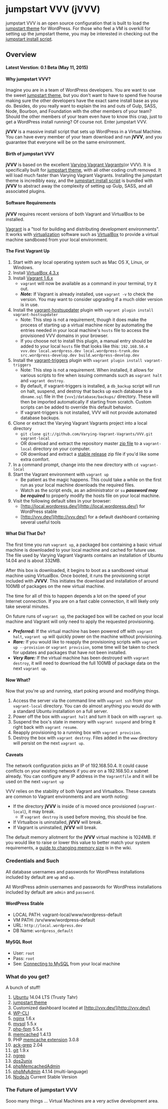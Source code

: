 # jumpstart VVV (jVVV)

jumpstart VVV is an open source configuration that is built to load the [jumpstart theme](https://github.com/elimc/jumpstart) for WordPress. For those who feel a VM is overkill for setting up the jumpstart theme, you may be interested in checking out the [jumpstart install script](https://github.com/elimc/jumpstart-install-script).

## Overview
#### Latest Verstion: **0.1 Beta** (May 11, 2015)

#### Why jumpstart VVV?

Imagine you are in a team of WordPress developers. You are want to use the sweet [jumpstart theme](https://github.com/elimc/jumpstart), but you don't want to have to spend five hourse making sure the other developers have the exact same install base as you do. Besides, do you really want to explain the ins and outs of Gulp, SASS, Node, Bourbon, and Foundation with the other members of your team? Should the other members of your team even have to know this crap, just to get a WordPress install running? Of course not. Enter jumpstart VVV.

**jVVV** is a massive install script that sets up WordPress in a Virtual Machine. You can have every member of your team download and run **jVVV**, and you guarantee that everyone will be on the same environment.

#### Birth of jumpstart VVV

**jVVV** is based on the excellent [Varying Vagrant Vagrants](https://github.com/Varying-Vagrant-Vagrants/VVV)(or VVV). It is specifically built for [jumpstart theme](https://github.com/elimc/jumpstart), with all other coding cruft removed. It will load much faster than Varying Vagrant Vagrants. Installing the jumpstart theme is incredibly easy, and the [jumpstart install script](https://github.com/elimc/jumpstart-install-script) is bundled with **jVVV** to abstract away the complexity of setting up Gulp, SASS, and all associated plugins.

#### Software Requirements

**jVVV** requires recent versions of both Vagrant and VirtualBox to be installed.

[Vagrant](http://www.vagrantup.com) is a "tool for building and distributing development environments". It works with [virtualization](https://en.wikipedia.org/wiki/X86_virtualization) software such as [VirtualBox](https://www.virtualbox.org/) to provide a virtual machine sandboxed from your local environment.

#### The First Vagrant Up

1. Start with any local operating system such as Mac OS X, Linux, or Windows.
1. Install [VirtualBox 4.3.x](https://www.virtualbox.org/wiki/Downloads)
1. Install [Vagrant 1.6.x](http://www.vagrantup.com/downloads.html)
    * `vagrant` will now be available as a command in your terminal, try it out.
    * ***Note:*** If Vagrant is already installed, use `vagrant -v` to check the version. You may want to consider upgrading if a much older version is in use.
1. Install the [vagrant-hostsupdater](https://github.com/cogitatio/vagrant-hostsupdater) plugin with `vagrant plugin install vagrant-hostsupdater`
    * Note: This step is not a requirement, though it does make the process of starting up a virtual machine nicer by automating the entries needed in your local machine's `hosts` file to access the provisioned VVV domains in your browser.
    * If you choose not to install this plugin, a manual entry should be added to your local `hosts` file that looks like this: `192.168.50.4  vvv.dev local.wordpress.dev local.wordpress-trunk.dev src.wordpress-develop.dev build.wordpress-develop.dev`
1. Install the [vagrant-triggers](https://github.com/emyl/vagrant-triggers) plugin with `vagrant plugin install vagrant-triggers`
    * Note: This step is not a requirement. When installed, it allows for various scripts to fire when issuing commands such as `vagrant halt` and `vagrant destroy`.
    * By default, if vagrant-triggers is installed, a `db_backup` script will run on halt, suspend, and destroy that backs up each database to a `dbname.sql` file in the `{vvv}/database/backups/` directory. These will then be imported automatically if starting from scratch. Custom scripts can be added to override this default behavior.
    * If vagrant-triggers is not installed, VVV will not provide automated database backups.
1. Clone or extract the Varying Vagrant Vagrants project into a local directory
    * `git clone git://github.com/Varying-Vagrant-Vagrants/VVV.git vagrant-local`
    * OR download and extract the repository master [zip file](https://github.com/varying-vagrant-vagrants/vvv/archive/master.zip) to a `vagrant-local` directory on your computer.
    * OR download and extract a [stable release](https://github.com/varying-vagrant-vagrants/vvv/releases) zip file if you'd like some extra comfort.
1. In a command prompt, change into the new directory with `cd vagrant-local`
1. Start the Vagrant environment with `vagrant up`
    * Be patient as the magic happens. This could take a while on the first run as your local machine downloads the required files.
    * Watch as the script ends, as an administrator or `su` ***password may be required*** to properly modify the hosts file on your local machine.
1. Visit the following default sites in your browser:
    * [http://local.wordpress.dev/](http://local.wordpress.dev/) for WordPress stable
    * [http://vvv.dev/](http://vvv.dev/) for a default dashboard containing several useful tools

#### What Did That Do?

The first time you run `vagrant up`, a packaged box containing a basic virtual machine is downloaded to your local machine and cached for future use. The file used by Varying Vagrant Vagrants contains an installation of Ubuntu 14.04 and is about 332MB.

After this box is downloaded, it begins to boot as a sandboxed virtual machine using VirtualBox. Once booted, it runs the provisioning script included with **JVVV**. This initiates the download and installation of around 100MB of packages on the new virtual machine.

The time for all of this to happen depends a lot on the speed of your Internet connection. If you are on a fast cable connection, it will likely only take several minutes.

On future runs of `vagrant up`, the packaged box will be cached on your local machine and Vagrant will only need to apply the requested provisioning.

* ***Preferred:*** If the virtual machine has been powered off with `vagrant halt`, `vagrant up` will quickly power on the machine without provisioning.
* ***Rare:*** If you would like to reapply the provisioning scripts with `vagrant up --provision` or `vagrant provision`, some time will be taken to check for updates and packages that have not been installed.
* ***Very Rare:*** If the virtual machine has been destroyed with `vagrant destroy`, it will need to download the full 100MB of package data on the next `vagrant up`.

#### Now What?

Now that you're up and running, start poking around and modifying things.

1. Access the server via the command line with `vagrant ssh` from your `vagrant-local` directory. You can do almost anything you would do with a standard Ubuntu installation on a full server.
1. Power off the box with `vagrant halt` and turn it back on with `vagrant up`.
1. Suspend the box's state in memory with `vagrant suspend` and bring it right back with `vagrant resume`.
1. Reapply provisioning to a running box with `vagrant provision`.
1. Destroy the box with `vagrant destroy`. Files added in the `www` directory will persist on the next `vagrant up`.

#### Caveats

The network configuration picks an IP of 192.168.50.4. It could cause conflicts on your existing network if you *are* on a 192.168.50.x subnet already. You can configure any IP address in the `Vagrantfile` and it will be used on the next `vagrant up`

VVV relies on the stability of both Vagrant and Virtualbox. These caveats are common to Vagrant environments and are worth noting:
* If the directory **jVVV** is inside of is moved once provisioned (`vagrant-local`), it may break.
    * If `vagrant destroy` is used before moving, this should be fine.
* If Virtualbox is uninstalled, **jVVV** will break.
* If Vagrant is uninstalled, **jVVV** will break.

The default memory allotment for the **jVVV** virtual machine is 1024MB. If you would like to raise or lower this value to better match your system requirements, a [guide to changing memory size](https://github.com/Varying-Vagrant-Vagrants/VVV/wiki/Customising-your-Vagrant's-attributes-and-parameters) is in the wiki.

### Credentials and Such

All database usernames and passwords for WordPress installations included by default are `wp` and `wp`.

All WordPress admin usernames and passwords for WordPress installations included by default are `admin` and `password`.

#### WordPress Stable
* LOCAL PATH: vagrant-local/www/wordpress-default
* VM PATH: /srv/www/wordpress-default
* URL: `http://local.wordpress.dev`
* DB Name: `wordpress_default`

#### MySQL Root
* User: `root`
* Pass: `root`
* See: [Connecting to MySQL](https://github.com/varying-vagrant-vagrants/vvv/wiki/Connecting-to-MySQL) from your local machine

### What do you get?

A bunch of stuff!

1. [Ubuntu](http://www.ubuntu.com/) 14.04 LTS (Trusty Tahr)
1. [jumpstart theme](https://github.com/elimc/jumpstart)
1. Customized dashboard located at [http://vvv.dev/](http://vvv.dev/)
1. [WP-CLI](http://wp-cli.org/)
1. [nginx](http://nginx.org/) 1.6.x
1. [mysql](https://www.mysql.com/) 5.5.x
1. [php-fpm](http://php-fpm.org/) 5.5.x
1. [memcached](http://memcached.org/) 1.4.13
1. PHP [memcache extension](https://pecl.php.net/package/memcache/3.0.8/) 3.0.8
1. [ack-grep](http://beyondgrep.com/) 2.04
1. [git](http://git-scm.com/) 1.9.x
1. [ngrep](http://ngrep.sourceforge.net/usage.html)
1. [dos2unix](http://dos2unix.sourceforge.net/)
1. [phpMemcachedAdmin](https://code.google.com/p/phpmemcacheadmin/)
1. [phpMyAdmin](http://www.phpmyadmin.net/) 4.1.14 (multi-language)
1. [NodeJs](https://nodejs.org/) Current Stable Version

### The Future of jumpstart VVV

Sooo many things ... Virtual Machines are a very active development area.
